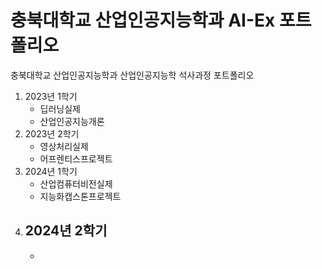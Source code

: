 # 충북대학교 산업인공지능학과 AI-Ex 포트폴리오

충북대학교 산업인공지능학과 산업인공지능학 석사과정 포트폴리오

1. 2023년 1학기
   - 딥러닝실제
   - 산업인공지능개론
2. 2023년 2학기
   - 영상처리실제
   - 어프렌티스프로젝트
3. 2024년 1학기
   - 산업컴퓨터비전실제
   - 지능화캡스톤프로젝트
4. 2024년 2학기
   -
   -
